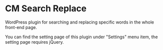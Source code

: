 CM Search Replace
=================

WordPress plugin for searching and replacing specific words in the whole front-end page.

You can find the setting page of this plugin under "Settings" menu item, the setting page requires jQuery.

